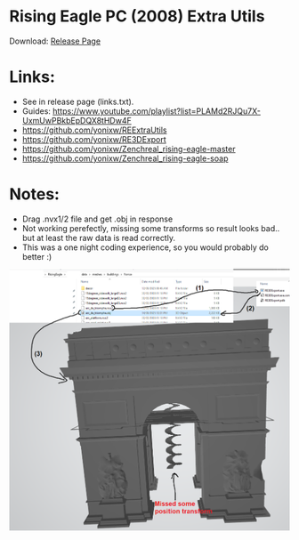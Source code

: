 # Rising Eagle PC (2008) Extra Utils
Download: [Release Page](https://github.com/yonixw/REExtraUtils/releases)

# Links:
* See in release page (links.txt).
* Guides: https://www.youtube.com/playlist?list=PLAMd2RJQu7X-UxmUwPBkbEpDQX8tHDw4F
* https://github.com/yonixw/REExtraUtils
* https://github.com/yonixw/RE3DExport
* https://github.com/yonixw/Zenchreal_rising-eagle-master
* https://github.com/yonixw/Zenchreal_rising-eagle-soap
  
# Notes:
* Drag .nvx1/2 file and get .obj in response
* Not working perefectly, missing some transforms so result looks bad.. but at least the raw data is read correctly.
* This was a one night coding experience, so you would probably do better :)
  
![](./3d_convert.png)
